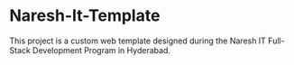 # Naresh-It-Template
This project is a custom web template designed during the Naresh IT Full-Stack Development Program in Hyderabad. 

